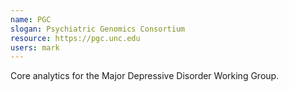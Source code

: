 ```yaml
---
name: PGC
slogan: Psychiatric Genomics Consortium
resource: https://pgc.unc.edu
users: mark
---
```


Core analytics for the Major Depressive Disorder Working Group.